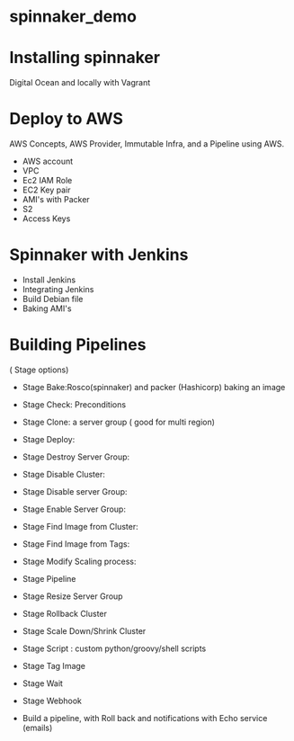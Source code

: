 # spinnaker_demo

# Installing spinnaker
Digital Ocean and locally with Vagrant

# Deploy to AWS
AWS Concepts, AWS Provider, Immutable Infra, and a Pipeline using AWS.

- AWS account
- VPC
- Ec2 IAM Role
- EC2 Key pair
- AMI's with Packer
- S2
- Access Keys

# Spinnaker with Jenkins

- Install Jenkins
- Integrating Jenkins
- Build Debian file
- Baking AMI's

# Building Pipelines
( Stage options)
- Stage Bake:Rosco(spinnaker) and packer (Hashicorp) baking an image
- Stage Check: Preconditions
- Stage Clone: a server group ( good for multi region)
- Stage Deploy:
- Stage Destroy Server Group:
- Stage Disable Cluster:
- Stage Disable server Group:
- Stage Enable Server Group:
- Stage Find Image from Cluster:
- Stage Find Image from Tags:
- Stage Modify Scaling process:
- Stage Pipeline
- Stage Resize Server Group
- Stage Rollback Cluster
- Stage Scale Down/Shrink Cluster
- Stage Script : custom python/groovy/shell scripts
- Stage Tag Image
- Stage Wait
- Stage Webhook

- Build a pipeline, with Roll back and notifications with Echo service (emails)
